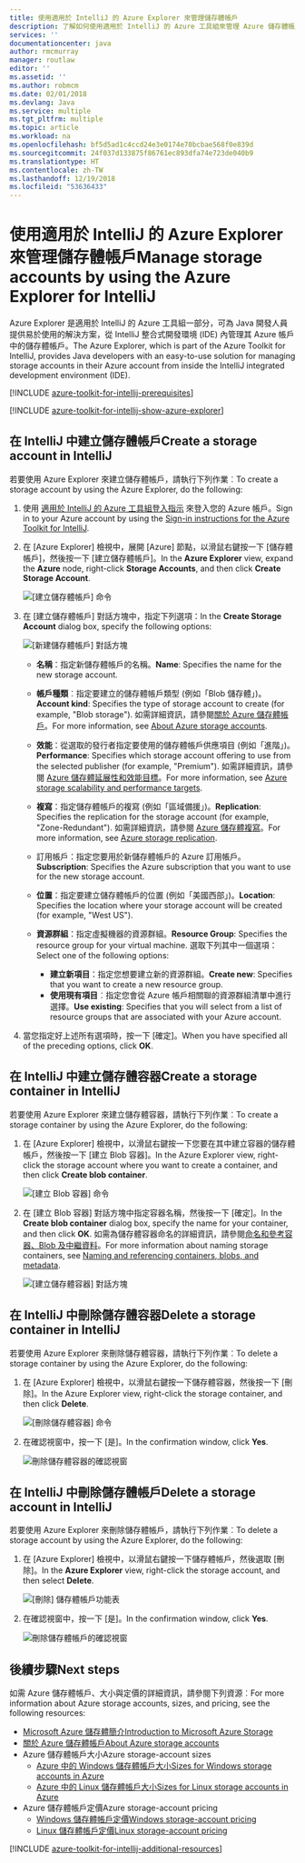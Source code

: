 ```yaml
---
title: 使用適用於 IntelliJ 的 Azure Explorer 來管理儲存體帳戶
description: 了解如何使用適用於 IntelliJ 的 Azure 工具組來管理 Azure 儲存體帳戶。
services: ''
documentationcenter: java
author: rmcmurray
manager: routlaw
editor: ''
ms.assetid: ''
ms.author: robmcm
ms.date: 02/01/2018
ms.devlang: Java
ms.service: multiple
ms.tgt_pltfrm: multiple
ms.topic: article
ms.workload: na
ms.openlocfilehash: bf5d5ad1c4ccd24e3e0174e70bcbae568f0e839d
ms.sourcegitcommit: 24f037d133875f86761ec893dfa74e723de040b9
ms.translationtype: HT
ms.contentlocale: zh-TW
ms.lasthandoff: 12/19/2018
ms.locfileid: "53636433"
---
```

# <a name="manage-storage-accounts-by-using-the-azure-explorer-for-intellij"></a><span data-ttu-id="5566c-103">使用適用於 IntelliJ 的 Azure Explorer 來管理儲存體帳戶</span><span class="sxs-lookup"><span data-stu-id="5566c-103">Manage storage accounts by using the Azure Explorer for IntelliJ</span></span>

<span data-ttu-id="5566c-104">Azure Explorer 是適用於 IntelliJ 的 Azure 工具組一部分，可為 Java 開發人員提供易於使用的解決方案，從 IntelliJ 整合式開發環境 (IDE) 內管理其 Azure 帳戶中的儲存體帳戶。</span><span class="sxs-lookup"><span data-stu-id="5566c-104">The Azure Explorer, which is part of the Azure Toolkit for IntelliJ, provides Java developers with an easy-to-use solution for managing storage accounts in their Azure account from inside the IntelliJ integrated development environment (IDE).</span></span>

[!INCLUDE [azure-toolkit-for-intellij-prerequisites](../includes/azure-toolkit-for-intellij-prerequisites.md)]

[!INCLUDE [azure-toolkit-for-intellij-show-azure-explorer](../includes/azure-toolkit-for-intellij-show-azure-explorer.md)]

## <a name="create-a-storage-account-in-intellij"></a><span data-ttu-id="5566c-105">在 IntelliJ 中建立儲存體帳戶</span><span class="sxs-lookup"><span data-stu-id="5566c-105">Create a storage account in IntelliJ</span></span>

<span data-ttu-id="5566c-106">若要使用 Azure Explorer 來建立儲存體帳戶，請執行下列作業︰</span><span class="sxs-lookup"><span data-stu-id="5566c-106">To create a storage account by using the Azure Explorer, do the following:</span></span>

1. <span data-ttu-id="5566c-107">使用 [適用於 IntelliJ 的 Azure 工具組登入指示] 來登入您的 Azure 帳戶。</span><span class="sxs-lookup"><span data-stu-id="5566c-107">Sign in to your Azure account by using the [Sign-in instructions for the Azure Toolkit for IntelliJ].</span></span> 

2. <span data-ttu-id="5566c-108">在 [Azure Explorer] 檢視中，展開 [Azure] 節點，以滑鼠右鍵按一下 [儲存體帳戶]，然後按一下 [建立儲存體帳戶]。</span><span class="sxs-lookup"><span data-stu-id="5566c-108">In the **Azure Explorer** view, expand the **Azure** node, right-click **Storage Accounts**, and then click **Create Storage Account**.</span></span>

   ![[建立儲存體帳戶] 命令][CS01]

3. <span data-ttu-id="5566c-110">在 [建立儲存體帳戶] 對話方塊中，指定下列選項：</span><span class="sxs-lookup"><span data-stu-id="5566c-110">In the **Create Storage Account** dialog box, specify the following options:</span></span>

   ![[新建儲存體帳戶] 對話方塊][CS02]

   * <span data-ttu-id="5566c-112">**名稱**：指定新儲存體帳戶的名稱。</span><span class="sxs-lookup"><span data-stu-id="5566c-112">**Name**: Specifies the name for the new storage account.</span></span>

   * <span data-ttu-id="5566c-113">**帳戶種類**︰指定要建立的儲存體帳戶類型 (例如「Blob 儲存體」)。</span><span class="sxs-lookup"><span data-stu-id="5566c-113">**Account kind**: Specifies the type of storage account to create (for example, "Blob storage").</span></span> <span data-ttu-id="5566c-114">如需詳細資訊，請參閱[關於 Azure 儲存體帳戶]。</span><span class="sxs-lookup"><span data-stu-id="5566c-114">For more information, see [About Azure storage accounts].</span></span> 

   * <span data-ttu-id="5566c-115">**效能**：從選取的發行者指定要使用的儲存體帳戶供應項目 (例如「進階」)。</span><span class="sxs-lookup"><span data-stu-id="5566c-115">**Performance**: Specifies which storage account offering to use from the selected publisher (for example, "Premium").</span></span> <span data-ttu-id="5566c-116">如需詳細資訊，請參閱 [Azure 儲存體延展性和效能目標]。</span><span class="sxs-lookup"><span data-stu-id="5566c-116">For more information, see [Azure storage scalability and performance targets].</span></span> 

   * <span data-ttu-id="5566c-117">**複寫**：指定儲存體帳戶的複寫 (例如「區域備援」)。</span><span class="sxs-lookup"><span data-stu-id="5566c-117">**Replication**: Specifies the replication for the storage account (for example, "Zone-Redundant").</span></span> <span data-ttu-id="5566c-118">如需詳細資訊，請參閱 [Azure 儲存體複寫]。</span><span class="sxs-lookup"><span data-stu-id="5566c-118">For more information, see [Azure storage replication].</span></span> 

   * <span data-ttu-id="5566c-119">訂用帳戶：指定您要用於新儲存體帳戶的 Azure 訂用帳戶。</span><span class="sxs-lookup"><span data-stu-id="5566c-119">**Subscription**: Specifies the Azure subscription that you want to use for the new storage account.</span></span>

   * <span data-ttu-id="5566c-120">**位置**：指定要建立儲存體帳戶的位置 (例如「美國西部」)。</span><span class="sxs-lookup"><span data-stu-id="5566c-120">**Location**: Specifies the location where your storage account will be created (for example, "West US").</span></span>

   * <span data-ttu-id="5566c-121">**資源群組**：指定虛擬機器的資源群組。</span><span class="sxs-lookup"><span data-stu-id="5566c-121">**Resource Group**: Specifies the resource group for your virtual machine.</span></span> <span data-ttu-id="5566c-122">選取下列其中一個選項：</span><span class="sxs-lookup"><span data-stu-id="5566c-122">Select one of the following options:</span></span>
      * <span data-ttu-id="5566c-123">**建立新項目**：指定您想要建立新的資源群組。</span><span class="sxs-lookup"><span data-stu-id="5566c-123">**Create new**: Specifies that you want to create a new resource group.</span></span>
      * <span data-ttu-id="5566c-124">**使用現有項目**︰指定您會從 Azure 帳戶相關聯的資源群組清單中進行選擇。</span><span class="sxs-lookup"><span data-stu-id="5566c-124">**Use existing**: Specifies that you will select from a list of resource groups that are associated with your Azure account.</span></span>

4. <span data-ttu-id="5566c-125">當您指定好上述所有選項時，按一下 [確定]。</span><span class="sxs-lookup"><span data-stu-id="5566c-125">When you have specified all of the preceding options, click **OK**.</span></span>

## <a name="create-a-storage-container-in-intellij"></a><span data-ttu-id="5566c-126">在 IntelliJ 中建立儲存體容器</span><span class="sxs-lookup"><span data-stu-id="5566c-126">Create a storage container in IntelliJ</span></span>

<span data-ttu-id="5566c-127">若要使用 Azure Explorer 來建立儲存體容器，請執行下列作業︰</span><span class="sxs-lookup"><span data-stu-id="5566c-127">To create a storage container by using the Azure Explorer, do the following:</span></span>

1. <span data-ttu-id="5566c-128">在 [Azure Explorer] 檢視中，以滑鼠右鍵按一下您要在其中建立容器的儲存體帳戶，然後按一下 [建立 Blob 容器]。</span><span class="sxs-lookup"><span data-stu-id="5566c-128">In the Azure Explorer view, right-click the storage account where you want to create a container, and then click **Create blob container**.</span></span>

   ![[建立 Blob 容器] 命令][CC01]

2. <span data-ttu-id="5566c-130">在 [建立 Blob 容器] 對話方塊中指定容器名稱，然後按一下 [確定]。</span><span class="sxs-lookup"><span data-stu-id="5566c-130">In the **Create blob container** dialog box, specify the name for your container, and then click **OK**.</span></span> <span data-ttu-id="5566c-131">如需為儲存體容器命名的詳細資訊，請參閱[命名和參考容器、Blob 及中繼資料]。</span><span class="sxs-lookup"><span data-stu-id="5566c-131">For more information about naming storage containers, see [Naming and referencing containers, blobs, and metadata].</span></span>

   ![[建立儲存體容器] 對話方塊][CC02]

## <a name="delete-a-storage-container-in-intellij"></a><span data-ttu-id="5566c-133">在 IntelliJ 中刪除儲存體容器</span><span class="sxs-lookup"><span data-stu-id="5566c-133">Delete a storage container in IntelliJ</span></span>

<span data-ttu-id="5566c-134">若要使用 Azure Explorer 來刪除儲存體容器，請執行下列作業︰</span><span class="sxs-lookup"><span data-stu-id="5566c-134">To delete a storage container by using the Azure Explorer, do the following:</span></span>

1. <span data-ttu-id="5566c-135">在 [Azure Explorer] 檢視中，以滑鼠右鍵按一下儲存體容器，然後按一下 [刪除]。</span><span class="sxs-lookup"><span data-stu-id="5566c-135">In the Azure Explorer view, right-click the storage container, and then click **Delete**.</span></span>

   ![[刪除儲存體容器] 命令][DC01]

2. <span data-ttu-id="5566c-137">在確認視窗中，按一下 [是]。</span><span class="sxs-lookup"><span data-stu-id="5566c-137">In the confirmation window, click **Yes**.</span></span>

   ![刪除儲存體容器的確認視窗][DC02]

## <a name="delete-a-storage-account-in-intellij"></a><span data-ttu-id="5566c-139">在 IntelliJ 中刪除儲存體帳戶</span><span class="sxs-lookup"><span data-stu-id="5566c-139">Delete a storage account in IntelliJ</span></span>

<span data-ttu-id="5566c-140">若要使用 Azure Explorer 來刪除儲存體帳戶，請執行下列作業︰</span><span class="sxs-lookup"><span data-stu-id="5566c-140">To delete a storage account by using the Azure Explorer, do the following:</span></span>

1. <span data-ttu-id="5566c-141">在 [Azure Explorer] 檢視中，以滑鼠右鍵按一下儲存體帳戶，然後選取 [刪除]。</span><span class="sxs-lookup"><span data-stu-id="5566c-141">In the **Azure Explorer** view, right-click the storage account, and then select **Delete**.</span></span>

   ![[刪除] 儲存體帳戶功能表][DS01]

2. <span data-ttu-id="5566c-143">在確認視窗中，按一下 [是]。</span><span class="sxs-lookup"><span data-stu-id="5566c-143">In the confirmation window, click **Yes**.</span></span>

   ![刪除儲存體帳戶的確認視窗][DS02]

## <a name="next-steps"></a><span data-ttu-id="5566c-145">後續步驟</span><span class="sxs-lookup"><span data-stu-id="5566c-145">Next steps</span></span>

<span data-ttu-id="5566c-146">如需 Azure 儲存體帳戶、大小與定價的詳細資訊，請參閱下列資源︰</span><span class="sxs-lookup"><span data-stu-id="5566c-146">For more information about Azure storage accounts, sizes, and pricing, see the following resources:</span></span>

* <span data-ttu-id="5566c-147">[Microsoft Azure 儲存體簡介]</span><span class="sxs-lookup"><span data-stu-id="5566c-147">[Introduction to Microsoft Azure Storage]</span></span>
* <span data-ttu-id="5566c-148">[關於 Azure 儲存體帳戶]</span><span class="sxs-lookup"><span data-stu-id="5566c-148">[About Azure storage accounts]</span></span>
* <span data-ttu-id="5566c-149">Azure 儲存體帳戶大小</span><span class="sxs-lookup"><span data-stu-id="5566c-149">Azure storage-account sizes</span></span>
  * <span data-ttu-id="5566c-150">[Azure 中的 Windows 儲存體帳戶大小]</span><span class="sxs-lookup"><span data-stu-id="5566c-150">[Sizes for Windows storage accounts in Azure]</span></span>
  * <span data-ttu-id="5566c-151">[Azure 中的 Linux 儲存體帳戶大小]</span><span class="sxs-lookup"><span data-stu-id="5566c-151">[Sizes for Linux storage accounts in Azure]</span></span>
* <span data-ttu-id="5566c-152">Azure 儲存體帳戶定價</span><span class="sxs-lookup"><span data-stu-id="5566c-152">Azure storage-account pricing</span></span>
  * <span data-ttu-id="5566c-153">[Windows 儲存體帳戶定價]</span><span class="sxs-lookup"><span data-stu-id="5566c-153">[Windows storage-account pricing]</span></span>
  * <span data-ttu-id="5566c-154">[Linux 儲存體帳戶定價]</span><span class="sxs-lookup"><span data-stu-id="5566c-154">[Linux storage-account pricing]</span></span>

[!INCLUDE [azure-toolkit-for-intellij-additional-resources](../includes/azure-toolkit-for-intellij-additional-resources.md)]

<!-- URL List -->

[適用於 IntelliJ 的 Azure 工具組登入指示]: ./azure-toolkit-for-intellij-sign-in-instructions.md
[Sign-in instructions for the Azure Toolkit for IntelliJ]: ./azure-toolkit-for-intellij-sign-in-instructions.md
[Microsoft Azure 儲存體簡介]: /azure/storage/storage-introduction
[Introduction to Microsoft Azure Storage]: /azure/storage/storage-introduction
[關於 Azure 儲存體帳戶]: /azure/storage/storage-create-storage-account
[About Azure storage accounts]: /azure/storage/storage-create-storage-account
[Azure 儲存體複寫]: /azure/storage/storage-redundancy
[Azure storage replication]: /azure/storage/storage-redundancy
[Azure 儲存體延展性和效能目標]: /azure/storage/storage-scalability-targets
[Azure storage scalability and Performance Targets]: /azure/storage/storage-scalability-targets
[命名和參考容器、Blob 及中繼資料]: http://go.microsoft.com/fwlink/?LinkId=255555
[Naming and referencing containers, blobs, and metadata]: http://go.microsoft.com/fwlink/?LinkId=255555

[Azure 中的 Windows 儲存體帳戶大小]: /azure/virtual-machines/virtual-machines-windows-sizes
[Sizes for Windows storage accounts in Azure]: /azure/virtual-machines/virtual-machines-windows-sizes
[Azure 中的 Linux 儲存體帳戶大小]: /azure/virtual-machines/virtual-machines-linux-sizes
[Sizes for Linux storage accounts in Azure]: /azure/virtual-machines/virtual-machines-linux-sizes
[Windows 儲存體帳戶定價]: https://azure.microsoft.com/pricing/details/virtual-machines/windows/
[Windows storage-account pricing]: https://azure.microsoft.com/pricing/details/virtual-machines/windows/
[Linux 儲存體帳戶定價]: https://azure.microsoft.com/pricing/details/virtual-machines/linux/
[Linux storage-account pricing]: https://azure.microsoft.com/pricing/details/virtual-machines/linux/

<!-- IMG List -->

[CS01]: media/azure-toolkit-for-intellij-managing-storage-accounts-using-azure-explorer/CS01.png
[CS02]: media/azure-toolkit-for-intellij-managing-storage-accounts-using-azure-explorer/CS02.png
[CC01]: media/azure-toolkit-for-intellij-managing-storage-accounts-using-azure-explorer/CC01.png
[CC02]: media/azure-toolkit-for-intellij-managing-storage-accounts-using-azure-explorer/CC02.png

[DS01]: media/azure-toolkit-for-intellij-managing-storage-accounts-using-azure-explorer/DS01.png
[DS02]: media/azure-toolkit-for-intellij-managing-storage-accounts-using-azure-explorer/DS02.png
[DC01]: media/azure-toolkit-for-intellij-managing-storage-accounts-using-azure-explorer/DC01.png
[DC02]: media/azure-toolkit-for-intellij-managing-storage-accounts-using-azure-explorer/DC02.png
